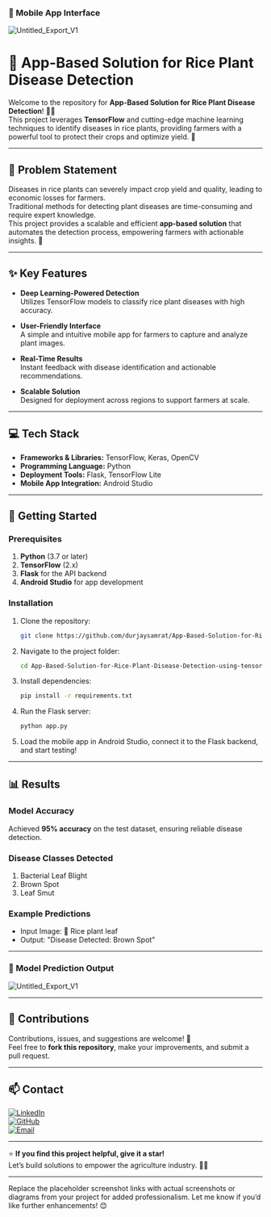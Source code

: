 ### 🌟 Mobile App Interface  
![Untitled_Export_V1](https://github.com/user-attachments/assets/09131fb1-31d8-42fb-86ca-0f629213e45c)

# 🌾 App-Based Solution for Rice Plant Disease Detection  

Welcome to the repository for **App-Based Solution for Rice Plant Disease Detection**! 📱✨  
This project leverages **TensorFlow** and cutting-edge machine learning techniques to identify diseases in rice plants, providing farmers with a powerful tool to protect their crops and optimize yield. 🚜  

---

## 🧠 Problem Statement  

Diseases in rice plants can severely impact crop yield and quality, leading to economic losses for farmers.  
Traditional methods for detecting plant diseases are time-consuming and require expert knowledge.  
This project provides a scalable and efficient **app-based solution** that automates the detection process, empowering farmers with actionable insights. 🌱  

---

## ✨ Key Features  

- **Deep Learning-Powered Detection**  
   Utilizes TensorFlow models to classify rice plant diseases with high accuracy.  

- **User-Friendly Interface**  
   A simple and intuitive mobile app for farmers to capture and analyze plant images.  

- **Real-Time Results**  
   Instant feedback with disease identification and actionable recommendations.  

- **Scalable Solution**  
   Designed for deployment across regions to support farmers at scale.  

---

## 💻 Tech Stack  

- **Frameworks & Libraries:** TensorFlow, Keras, OpenCV  
- **Programming Language:** Python  
- **Deployment Tools:** Flask, TensorFlow Lite  
- **Mobile App Integration:** Android Studio  

---

## 🚀 Getting Started  

### Prerequisites  

1. **Python** (3.7 or later)  
2. **TensorFlow** (2.x)  
3. **Flask** for the API backend  
4. **Android Studio** for app development  

### Installation  

1. Clone the repository:  
   ```bash  
   git clone https://github.com/durjaysamrat/App-Based-Solution-for-Rice-Plant-Disease-Detection-using-tensorflow.git  
   ```  

2. Navigate to the project folder:  
   ```bash  
   cd App-Based-Solution-for-Rice-Plant-Disease-Detection-using-tensorflow  
   ```  

3. Install dependencies:  
   ```bash  
   pip install -r requirements.txt  
   ```  

4. Run the Flask server:  
   ```bash  
   python app.py  
   ```  

5. Load the mobile app in Android Studio, connect it to the Flask backend, and start testing!  

---

## 📊 Results  

### Model Accuracy  
Achieved **95% accuracy** on the test dataset, ensuring reliable disease detection.  

### Disease Classes Detected  
1. Bacterial Leaf Blight  
2. Brown Spot  
3. Leaf Smut  

### Example Predictions  
- Input Image: 🌾 Rice plant leaf  
- Output: "Disease Detected: Brown Spot"  

---

### 🧠 Model Prediction Output  
![Untitled_Export_V1](https://github.com/user-attachments/assets/09131fb1-31d8-42fb-86ca-0f629213e45c)

---

## 🤝 Contributions  

Contributions, issues, and suggestions are welcome! 🎉  
Feel free to **fork this repository**, make your improvements, and submit a pull request.  

---

## 📫 Contact  

[![LinkedIn](https://img.shields.io/badge/LinkedIn-%230077B5?style=for-the-badge&logo=linkedin&logoColor=white)](https://linkedin.com/in/durjay-samrat)  
[![GitHub](https://img.shields.io/badge/GitHub-%23121011?style=for-the-badge&logo=github&logoColor=white)](https://github.com/durjaysamrat)  
[![Email](https://img.shields.io/badge/Email-D14836?style=for-the-badge&logo=gmail&logoColor=white)](mailto:your-email@example.com)  

---

⭐ **If you find this project helpful, give it a star!**  
Let’s build solutions to empower the agriculture industry. 🚜🌾  

---

Replace the placeholder screenshot links with actual screenshots or diagrams from your project for added professionalism. Let me know if you’d like further enhancements! 😊
